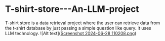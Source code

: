# T-shirt-store---An-LLM-project
T-shirt store is a data retrieval project where the user can retrieve data  from the t-shirt database by just passing a simple question like query. It uses LLM technology.
![Alt text]([Screenshot 2024-06-28 110208.png](https://github.com/ArjunMadhyastha/T-shirt-store---An-LLM-project/blob/main/Screenshot%202024-06-28%20110208.png))
